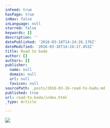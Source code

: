 ```yaml
---
inFeed: true
hasPage: true
inNav: false
inLanguage: null
starred: false
keywords: []
description: ''
datePublished: '2016-03-16T14:24:26.176Z'
dateModified: '2016-03-16T14:24:17.453Z'
title: Road to bada
author: []
authors: []
publisher:
  name: null
  domain: null
  url: null
  favicon: null
sourcePath: _posts/2016-03-16-road-to-bada.md
published: true
url: road-to-bada/index.html
_type: Article

---
```

![](https://the-grid-user-content.s3-us-west-2.amazonaws.com/32362dd7-506d-4920-b98c-bf73cbdba2e5.jpg)